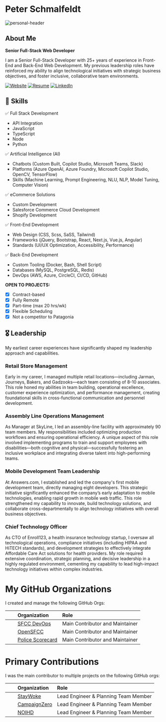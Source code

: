 # Peter Schmalfeldt

![personal-header](https://github.com/user-attachments/assets/8046671b-4064-487f-b01b-a79319cf33a4)

## About Me

**Senior Full-Stack Web Developer**

I am a Senior Full-Stack Developer with 25+ years of experience in Front-End and Back-End Web Development. My previous leadership roles have reinforced my ability to align technological initiatives with strategic business objectives, and foster inclusive, collaborative team environments.

[![Website](https://img.shields.io/badge/Website-169BD7.svg?logo=samsclub&logoColor=white&style=for-the-badge "Website")](https://peterschmalfeldt.com) [![Resume](https://img.shields.io/badge/Resume-169BD7.svg?logo=googledocs&logoColor=white&style=for-the-badge "Resume")](https://resume.peterschmalfeldt.com) [![LinkedIn](https://img.shields.io/badge/LinkedIn-169BD7.svg?logo=googledocs&logoColor=white&style=for-the-badge "LinkedIn")](https://www.linkedin.com/in/peter-schmalfeldt/)

## 🌟 Skills

✅ Full Stack Development

- API Integration
- JavaScript
- TypeScript
- Node
- Python

✅ Artificial Intelligence (AI)

- Chatbots (Custom Built, Copilot Studio, Microsoft Teams, Slack)
- Platforms (Azure OpenAI, Azure Foundry, Microsoft Copilot Studio, OpenCV, TensorFlow)
- Skills (Machine Learning, Prompt Engineering, NLU, NLP, Model Tuning, Computer Vision)

✅ eCommerce Solutions

- Custom Development
- Salesforce Commerce Cloud Development
- Shopify Development

✅ Front-End Development

- Web Design (CSS, Scss, SaSS, Tailwind)
- Frameworks (jQuery, Bootstrap, React, Next.js, Vue.js, Angular)
- Standards (UI/UX Optimization, Accessibility, Performance)

✅ Back-End Development

- Custom Tooling (Docker, Bash, Shell Script)
- Databases (MySQL, PostgreSQL, Redis)
- DevOps (AWS, Azure, CircleCI, CI/CD, GitHub)

**OPEN TO PROJECTS:**

- [X] Contract-based
- [X] Fully Remote
- [X] Part-time (max 20 hrs/wk)
- [X] Flexible Scheduling
- [X] Not a competitor to Patagonia

## 🎖️ Leadership

My earliest career experiences have significantly shaped my leadership approach and capabilities.

### Retail Store Management

Early in my career, I managed multiple retail locations—including Jarman, Journeys, Bakers, and Gadzooks—each team consisting of 8-10 associates. This role honed my abilities in team building, operational excellence, customer experience optimization, and performance management, creating foundational skills in cross-functional communication and personnel development.

### Assembly Line Operations Management

As Manager at SkyLine, I led an assembly-line facility with approximately 90 team members. My responsibilities included optimizing production workflows and ensuring operational efficiency. A unique aspect of this role involved implementing programs to train and support employees with disabilities—both cognitive and physical—successfully fostering an inclusive workplace and integrating diverse talent into high-performing teams.

### Mobile Development Team Leadership

At Answers.com, I established and led the company's first mobile development team, directly managing eight developers. This strategic initiative significantly enhanced the company’s early adaptation to mobile technologies, enabling rapid growth in mobile web traffic. This role strengthened my capability to innovate, build technology solutions, and collaborate cross-departmentally to align technology initiatives with overall business objectives.

### Chief Technology Officer

As CTO of Enroll123, a health insurance technology startup, I oversaw all technological operations, compliance initiatives (including HIPAA and HiTECH standards), and development strategies to effectively integrate Affordable Care Act solutions for health providers. My role required extensive coordination, strategic planning, and decisive leadership in a highly regulated environment, cementing my capability to lead high-impact technology initiatives within complex industries.

My GitHub Organizations
===

I created and manage the following GitHub Orgs:

|  | Organization | Role |
| :-: | :-- | :-- |
| <img src="https://avatars.githubusercontent.com/u/106190714?s=64&v=4" height="16" width="16"> | [SFCC DevOps](https://github.com/sfccdevops) | Main Contributor and Maintainer |
| <img src="https://avatars.githubusercontent.com/u/151680118?s=64&v=4" height="16" width="16"> | [OpenSFCC](https://github.com/openscc) | Main Contributor and Maintainer |
| <img src="https://avatars.githubusercontent.com/u/93822465?s=64&v=4" height="16" width="16"> | [Police Scorecard](https://github.com/policescorecard) | Main Contributor and Maintainer |


Primary Contributions
===

I was the main contributor to multiple projects on the following GitHub orgs:

|  | Organization | Role |
| :-: | :-- | :-- |
| <img src="https://avatars2.githubusercontent.com/u/22258464?s=64&v=4" height="16" width="16"> | [StayWoke](https://github.com/staywoke) | Lead Engineer & Planning Team Member |
| <img src="https://avatars1.githubusercontent.com/u/19274654?s=64&v=4" height="16" width="16"> | [CampaignZero](https://github.com/campaignzero) | Lead Engineer & Planning Team Member |
| <img src="https://avatars.githubusercontent.com/u/10136042?s=64&v=4" height="16" width="16"> | [NOIHD](https://github.com/noihd) | Lead Engineer & Planning Team Member |
